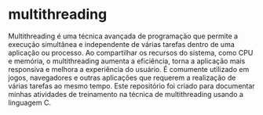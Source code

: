 # multithreading

Multithreading é uma técnica avançada de programação que permite a execução simultânea e independente de várias tarefas dentro de uma aplicação ou processo. Ao compartilhar os recursos do sistema, como CPU e memória, o multithreading aumenta a eficiência, torna a aplicação mais responsiva e melhora a experiência do usuário. É comumente utilizado em jogos, navegadores e outras aplicações que requerem a realização de várias tarefas ao mesmo tempo. Este repositório foi criado para documentar minhas atividades de treinamento na técnica de multithreading usando a linguagem C.
